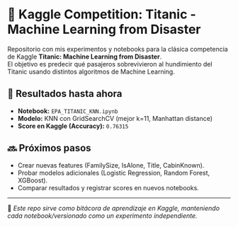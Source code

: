 # 🚢 Kaggle Competition: Titanic - Machine Learning from Disaster

Repositorio con mis experimentos y notebooks para la clásica competencia de Kaggle **Titanic: Machine Learning from Disaster**.  
El objetivo es predecir qué pasajeros sobrevivieron al hundimiento del Titanic usando distintos algoritmos de Machine Learning.

## 🧪 Resultados hasta ahora
- **Notebook:** `EPA_TITANIC_KNN.ipynb`  
- **Modelo:** KNN con GridSearchCV (mejor k=11, Manhattan distance)  
- **Score en Kaggle (Accuracy):** `0.76315`  

## 🔜 Próximos pasos
- Crear nuevas features (FamilySize, IsAlone, Title, CabinKnown).  
- Probar modelos adicionales (Logistic Regression, Random Forest, XGBoost).  
- Comparar resultados y registrar scores en nuevos notebooks.  

---

📌 *Este repo sirve como bitácora de aprendizaje en Kaggle, manteniendo cada notebook/versionado como un experimento independiente.*
